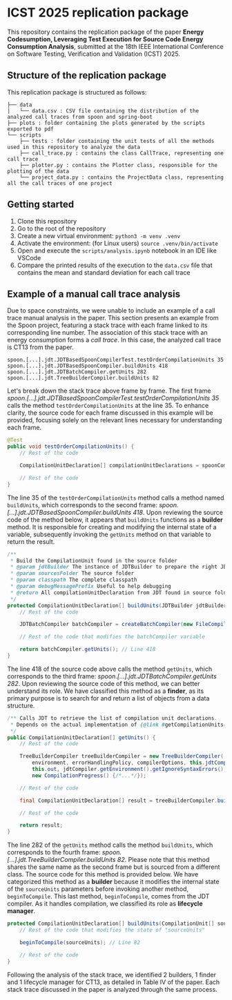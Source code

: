 # ICST 2025 replication package

This repository contains the replication package of the paper **Energy Codesumption, Leveraging Test Execution for Source Code Energy Consumption Analysis**, submitted at the 18th IEEE International Conference on Software Testing, Verification and Validation (ICST) 2025.

## Structure of the replication package

This replication package is structured as follows:

```
├── data
|   └── data.csv : CSV file containing the distribution of the analyzed call traces from spoon and spring-boot
├── plots : folder containing the plots generated by the scripts exported to pdf
└── scripts
    ├── tests : folder containing the unit tests of all the methods used in this repository to analyze the data
    ├── call_trace.py : contains the class CallTrace, representing one call trace
    ├── plotter.py : contains the Plotter class, responsible for the plotting of the data
    └── project_data.py : contains the ProjectData class, representing all the call traces of one project
```

## Getting started

1. Clone this repository
2. Go to the root of the repository
3. Create a new virtual environment: `python3 -m venv .venv`
4. Activate the environment: (for Linux users) `source .venv/bin/activate`
5. Open and execute the `scripts/analysis.ipynb` notebook in an IDE like VSCode
6. Compare the printed results of the execution to the `data.csv` file that contains the mean and standard deviation for each call trace

## Example of a manual call trace analysis

Due to space constraints, we were unable to include an example of a call trace manual analysis in the paper. This section presents an example from the Spoon project, featuring a stack trace with each frame linked to its corresponding line number. The association of this stack trace with an energy consumption forms a _call trace_. In this case, the analyzed call trace is CT13 from the paper.

```
spoon.[...].jdt.JDTBasedSpoonCompilerTest.testOrderCompilationUnits 35
spoon.[...].jdt.JDTBasedSpoonCompiler.buildUnits 418
spoon.[...].jdt.JDTBatchCompiler.getUnits 282
spoon.[...].jdt.TreeBuilderCompiler.buildUnits 82
```

Let's break down the stack trace above frame by frame. The first frame _spoon.[...].jdt.JDTBasedSpoonCompilerTest.testOrderCompilationUnits 35_ calls the method `testOrderCompilationUnits` at the line 35. To enhance clarity, the source code for each frame discussed in this example will be provided, focusing solely on the relevant lines necessary for understanding each frame.

```java
@Test
public void testOrderCompilationUnits() {
    // Rest of the code

    CompilationUnitDeclaration[] compilationUnitDeclarations = spoonCompiler.buildUnits(null, spoonCompiler.sources, spoonCompiler.getSourceClasspath(), ""); // Line 35

    // Rest of the code
}
```

The line 35 of the `testOrderCompilationUnits` method calls a method named `buildUnits`, which corresponds to the second frame: _spoon.[...].jdt.JDTBasedSpoonCompiler.buildUnits 418_. Upon reviewing the source code of the method below, it appears that `buildUnits` functions as a **builder** method. It is responsible for creating and modifying the internal state of a variable, subsequently invoking the `getUnits` method on that variable to return the result.

```java
/**
 * Build the CompilationUnit found in the source folder
 * @param jdtBuilder The instance of JDTBuilder to prepare the right JDT arguments
 * @param sourcesFolder The source folder
 * @param classpath The complete classpath
 * @param debugMessagePrefix Useful to help debugging
 * @return All compilationUnitDeclaration from JDT found in source folder
 */
protected CompilationUnitDeclaration[] buildUnits(JDTBuilder jdtBuilder, SpoonFolder sourcesFolder, String[] classpath, String debugMessagePrefix) {
    // Rest of the code

    JDTBatchCompiler batchCompiler = createBatchCompiler(new FileCompilerConfig(sourceFiles)); // Creation of an object on which the next method will be called

    // Rest of the code that modifies the batchCompiler variable

    return batchCompiler.getUnits(); // Line 418
}
```

The line 418 of the source code above calls the method `getUnits`, which corresponds to the third frame: _spoon.[...].jdt.JDTBatchCompiler.getUnits 282_. Upon reviewing the source code of this method, we can better understand its role. We have classified this method as a **finder**, as its primary purpose is to search for and return a list of objects from a data structure.

```java
/** Calls JDT to retrieve the list of compilation unit declarations.
 * Depends on the actual implementation of {@link #getCompilationUnits()}
 */
public CompilationUnitDeclaration[] getUnits() {
    // Rest of the code

    TreeBuilderCompiler treeBuilderCompiler = new TreeBuilderCompiler(
        environment, errorHandlingPolicy, compilerOptions, this.jdtCompiler.requestor, problemFactory,
        this.out, jdtCompiler.getEnvironment().getIgnoreSyntaxErrors(), jdtCompiler.getEnvironment().getLevel(),
        new CompilationProgress() {/*...*/});

    // Rest of the code

    final CompilationUnitDeclaration[] result = treeBuilderCompiler.buildUnits(getCompilationUnits()); // Line 282

    // Rest of the code

    return result;
}
```

The line 282 of the `getUnits` method calls the method `buildUnits`, which corresponds to the fourth frame: _spoon.[...].jdt.TreeBuilderCompiler.buildUnits 82_. Please note that this method shares the same name as the second frame but is sourced from a different class. The source code for this method is provided below. We have categorized this method as a **builder** because it modifies the internal state of the `sourceUnits` parameters before invoking another method, `beginToCompile`. This last method, `beginToCompile`, comes from the JDT compiler. As it handles compilation, we classified its role as **lifecycle manager**.

```java
protected CompilationUnitDeclaration[] buildUnits(CompilationUnit[] sourceUnits) {
    // Rest of the code that modifies the state of "sourceUnits"

    beginToCompile(sourceUnits); // Line 82

    // Rest of the code
}
```

Following the analysis of the stack trace, we identified 2 builders, 1 finder and 1 lifecycle manager for CT13, as detailed in Table IV of the paper. Each stack trace discussed in the paper is analyzed through the same process.
